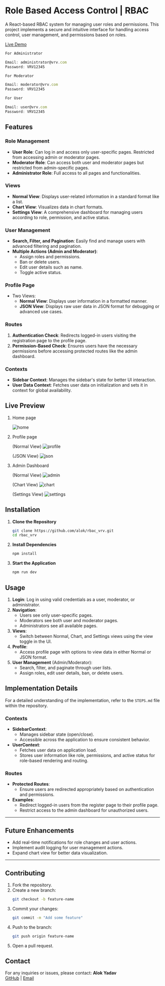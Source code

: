 # Role Based Access Control | RBAC

A React-based RBAC system for managing user roles and permissions. This project implements a secure and intuitive interface for handling access control, user management, and permissions based on roles.

[Live Demo](https://rbac-alok.vercel.app)

```js
For Administrator

Email: administrator@vrv.com
Password: VRV12345

For Moderator

Email: moderator@vrv.com
Password: VRV12345

For User

Email: user@vrv.com
Password: VRV12345
```

## Features

### Role Management

-   **User Role**: Can log in and access only user-specific pages. Restricted from accessing admin or moderator pages.
-   **Moderator Role**: Can access both user and moderator pages but restricted from admin-specific pages.
-   **Administrator Role**: Full access to all pages and functionalities.

### Views

-   **Normal View**: Displays user-related information in a standard format like a list.
-   **Chart View**: Visualizes data in chart formats.
-   **Settings View**: A comprehensive dashboard for managing users according to role, permission, and active status.

### User Management

-   **Search, Filter, and Pagination**: Easily find and manage users with advanced filtering and pagination.
-   **Multiple Actions (Admin and Moderator)**:
    -   Assign roles and permissions.
    -   Ban or delete users.
    -   Edit user details such as name.
    -   Toggle active status.

### Profile Page

-   Two Views:
    -   **Normal View**: Displays user information in a formatted manner.
    -   **JSON View**: Displays raw user data in JSON format for debugging or advanced use cases.

### Routes

1. **Authentication Check**: Redirects logged-in users visiting the registration page to the profile page.
2. **Permission-Based Check**: Ensures users have the necessary permissions before accessing protected routes like the admin dashboard.

### Contexts

-   **Sidebar Context**: Manages the sidebar's state for better UI interaction.
-   **User Data Context**: Fetches user data on initialization and sets it in context for global availability.

## Live Preview

1. Home page

    ![home](./public/home.png)

2. Profile page

    (Normal View)
    ![profile](./public/profile.png)

    (JSON View)
    ![json](./public/json.png)

3. Admin Dashboard

    (Normal View)
    ![admin](./public/normal.png)

    (Chart View)
    ![chart](./public/chart.png)

    (Settings View)
    ![settings](./public/settings.png)

## Installation

1. **Clone the Repository**

    ```bash
    git clone https://github.com/alok/rbac_vrv.git
    cd rbac_vrv
    ```

2. **Install Dependencies**

    ```bash
    npm install
    ```

3. **Start the Application**
    ```bash
    npm run dev
    ```

## Usage

1. **Login**: Log in using valid credentials as a user, moderator, or administrator.
2. **Navigation**:
    - Users see only user-specific pages.
    - Moderators see both user and moderator pages.
    - Administrators see all available pages.
3. **Views**:
    - Switch between Normal, Chart, and Settings views using the view toggle in the UI.
4. **Profile**:
    - Access profile page with options to view data in either Normal or JSON format.
5. **User Management** (Admin/Moderator):
    - Search, filter, and paginate through user lists.
    - Assign roles, edit user details, ban, or delete users.

## Implementation Details

For a detailed understanding of the implementation, refer to the `STEPS.md` file within the repository.

### Contexts

-   **SidebarContext**:
    -   Manages sidebar state (open/close).
    -   Accessible across the application to ensure consistent behavior.
-   **UserContext**:
    -   Fetches user data on application load.
    -   Stores user information like role, permissions, and active status for role-based rendering and routing.

### Routes

-   **Protected Routes**:
    -   Ensure users are redirected appropriately based on authentication and permissions.
-   **Examples**:
    -   Redirect logged-in users from the register page to their profile page.
    -   Restrict access to the admin dashboard for unauthorized users.

---

## Future Enhancements

-   Add real-time notifications for role changes and user actions.
-   Implement audit logging for user management actions.
-   Expand chart view for better data visualization.

---

## Contributing

1. Fork the repository.
2. Create a new branch:
    ```bash
    git checkout -b feature-name
    ```
3. Commit your changes:
    ```bash
    git commit -m "Add some feature"
    ```
4. Push to the branch:
    ```bash
    git push origin feature-name
    ```
5. Open a pull request.

## Contact

For any inquiries or issues, please contact:
**Alok Yadav**  
[GitHub](https://github.com/alok_x0s1) | [Email](mailto:yalok6321@gmail.com)

